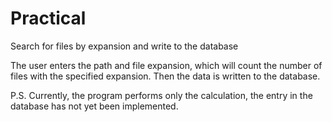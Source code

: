 # Practical
Search for files by expansion and write to the database

The user enters the path and file expansion, which will count the number of files 
with the specified expansion. Then the data is written to the database.

P.S.  Currently, the program performs only the calculation, 
      the entry in the database has not yet been implemented.